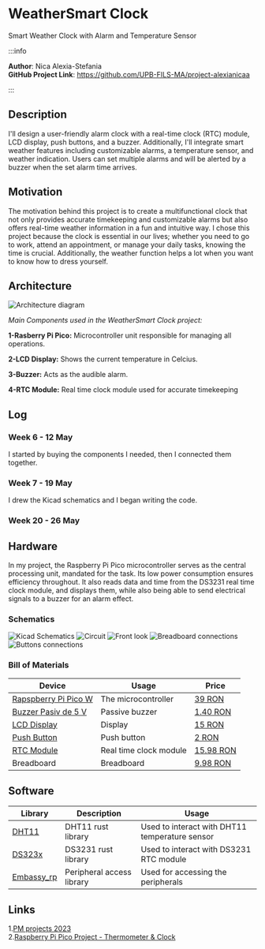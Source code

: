# WeatherSmart Clock
Smart Weather Clock with Alarm and Temperature Sensor

:::info 

**Author**: Nica Alexia-Stefania \
**GitHub Project Link**: https://github.com/UPB-FILS-MA/project-alexianicaa

:::

## Description

I'll design a user-friendly alarm clock with a real-time clock (RTC) module, LCD display, push buttons, and a buzzer. Additionally, I'll integrate smart weather features including customizable alarms, a temperature sensor, and weather indication. Users can set multiple alarms and will be alerted by a buzzer when the set alarm time arrives.

## Motivation

The motivation behind this project is to create a multifunctional clock that not only provides accurate timekeeping and customizable alarms but also offers real-time weather information in a fun and intuitive way. I chose this project because the clock is essential in our lives; whether you need to go to work, attend an appointment, or manage your daily tasks, knowing the time is crucial. Additionally, the weather function helps a lot when you want to know how to dress yourself.

## Architecture 
![Architecture diagram](./architecture.png)

*Main Components used in the WeatherSmart Clock project:*

  **1-Rasberry Pi Pico:** Microcontroller unit responsible for managing all operations.
  
  **2-LCD Display:** Shows the current temperature in Celcius.
  
  **3-Buzzer:** Acts as the audible alarm.
  
  **4-RTC Module:** Real time clock module used for accurate timekeeping

## Log

<!-- write every week your progress here -->

### Week 6 - 12 May
I started by buying the components I needed, then I connected them together.

### Week 7 - 19 May
I drew the Kicad schematics and I began writing the code.

### Week 20 - 26 May

## Hardware

In my project, the Raspberry Pi Pico microcontroller serves as the central processing unit, mandated for the task. Its low power consumption ensures efficiency throughout. It also reads data and time from the DS3231 real time clock module, and displays them, while also being able to send electrical signals to a buzzer for an alarm effect.


### Schematics
![Kicad Schematics](./schematics.png)
![Circuit](./1.jpg)
![Front look](./2.jpg)
![Breadboard connections](./3.jpg)
![Buttons connections](./4.jpg)


### Bill of Materials

<!-- Fill out this table with all the hardware components that you might need.

The format is 
```
| [Device](link://to/device) | This is used ... | [price](link://to/store) |

```

-->

| Device | Usage | Price |
|--------|--------|-------|
| [Rapspberry Pi Pico W](https://www.raspberrypi.com/documentation/microcontrollers/raspberry-pi-pico.html) | The microcontroller | [39 RON](https://www.optimusdigital.ro/ro/placi-raspberry-pi/12395-raspberry-pi-pico-wh.html?search_query=raspberry+pi+pico+wh&results=24) |
| [Buzzer Pasiv de 5 V](https://components101.com/misc/buzzer-pinout-working-datasheet) |Passive buzzer | [1.40 RON](https://www.optimusdigital.ro/ro/audio-buzzere/634-buzzer-pasiv-de-5-v.html?search_query=buzzer+pasiv&results=15)|
| [LCD Display](https://circuitdigest.com/article/16x2-lcd-display-module-pinout-datasheet)|Display|[15 RON](https://www.optimusdigital.ro/ro/optoelectronice-lcd-uri/62-lcd-1602-cu-interfata-i2c-si-backlight-galben-verde.html?search_query=lcd+1602+i2c&results=4)|
| [Push Button](https://components101.com/switches/push-button)|Push button|[2 RON](https://www.optimusdigital.ro/ro/butoane-i-comutatoare/1114-buton-cu-capac-rotund-rou.html?search_query=buton&results=222)|
| [RTC Module](https://www.analog.com/media/en/technical-documentation/data-sheets/DS3231.pdf)|Real time clock module|[15.98 RON](https://www.optimusdigital.ro/ro/altele/12402-modul-cu-ceas-in-timp-real-ds3231.html?search_query=ds3231&results=5)|
| Breadboard|Breadboard|[9.98 RON](https://www.optimusdigital.ro/ro/prototipare-breadboard-uri/8-breadboard-830-points.html?search_query=breadboard&results=145)|

## Software

| Library | Description | Usage |
|--------|--------|-------|
|[DHT11](https://docs.rs/dht11/latest/dht11/)|DHT11 rust library|Used to interact with DHT11 temperature sensor|
|[DS323x](https://lib.rs/crates/ds323x)|DS3231 rust library|Used to interact with DS3231 RTC module|
|[Embassy_rp](https://docs.embassy.dev/embassy-rp/git/rp2040/index.html)|Peripheral access library|Used for accessing the peripherals|


## Links
1.[PM projects 2023](https://ocw.cs.pub.ro/courses/pm/prj2023) \
2.[Raspberry Pi Pico Project - Thermometer & Clock](https://www.youtube.com/watch?v=gBofy7MMdIY)
